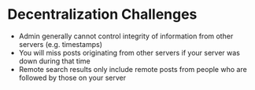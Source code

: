<!SLIDE bullets incremental>
# Decentralization Challenges

* Admin generally cannot control integrity of information from other servers (e.g. timestamps)
* You will miss posts originating from other servers if your server was down during that time
* Remote search results only include remote posts from people who are followed by those on your server
